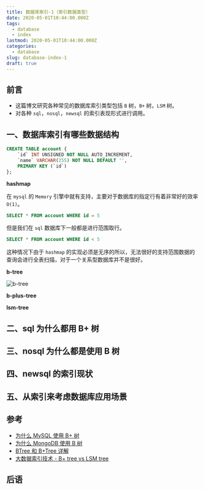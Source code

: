 ```yaml
---
title: 数据库索引-1（索引数据类型）
date: 2020-05-01T10:44:00.000Z
tags:
  - database
  - index
lastmod: 2020-05-01T10:44:00.000Z
categories:
  - database
slug: database-index-1
draft: true
---
```


## 前言

- 这篇博文研究各种常见的数据库索引类型包括 `B` 树，`B+` 树，`LSM` 树。
- 对各种 `sql`，`nosql`，`newsql` 的索引表现形式进行调用。

## 一、数据库索引有哪些数据结构

``` sql
CREATE TABLE account {
    `id` INT UNSIGNED NOT NULL AUTO_INCREMENT,
    `name` VARCHAR(255) NOT NULL DEFAULT '',
    PRIMARY KEY (`id`)
};
```


**hashmap**

在 `mysql` 的 `Memory` 引擎中就有支持，主要对于数据库的指定行有着非常好的效率 `O(1)`。

``` sql
SELECT * FROM account WHERE id = 5
```

但是我们在 `sql` 数据库下一般都是进行范围取行。

``` sql
SELECT * FROM account WHERE id < 5
```

这种情况下由于 `hashmap` 的实现必须是无序的所以，无法很好的支持范围数据的查询会进行全表扫描，对于一个关系型数据库并不是很好。


**b-tree**

![b-tree](https://img-blog.csdn.net/20160202204827368)

**b-plus-tree**

**lsm-tree**

## 二、sql 为什么都用 B+ 树

## 三、nosql 为什么都是使用 B 树

## 四、newsql 的索引现状

## 五、从索引来考虑数据库应用场景

## 参考

- [为什么 MySQL 使用 B+ 树](https://draveness.me/whys-the-design-mysql-b-plus-tree/)
- [为什么 MongoDB 使用 B 树](https://draveness.me/whys-the-design-mongodb-b-tree/)
- [BTree 和 B+Tree 详解](https://www.cnblogs.com/vianzhang/p/7922426.html)
- [大数据索引技术 - B+ tree vs LSM tree](https://www.cnblogs.com/fxjwind/archive/2012/06/09/2543357.html)

## 后语

